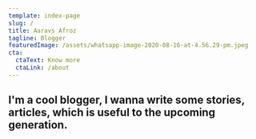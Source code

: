 ```yaml
---
template: index-page
slug: /
title: Aaravs Afroz
tagline: Blogger
featuredImage: /assets/whatsapp-image-2020-08-16-at-4.56.29-pm.jpeg
cta:
  ctaText: Know more
  ctaLink: /about
---
```

## I'm a cool blogger, I wanna write some stories, articles, which is useful to the upcoming generation.